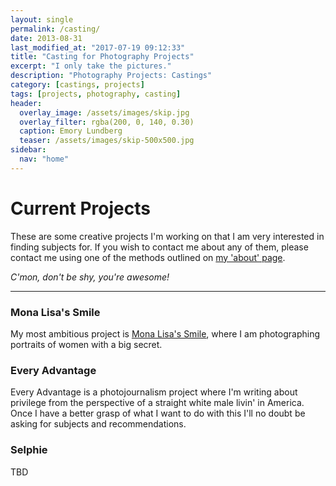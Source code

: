 ```yaml
---
layout: single
permalink: /casting/
date: 2013-08-31
last_modified_at: "2017-07-19 09:12:33"
title: "Casting for Photography Projects"
excerpt: "I only take the pictures."
description: "Photography Projects: Castings"
category: [castings, projects]
tags: [projects, photography, casting]
header:
  overlay_image: /assets/images/skip.jpg
  overlay_filter: rgba(200, 0, 140, 0.30)
  caption: Emory Lundberg
  teaser: /assets/images/skip-500x500.jpg
sidebar:
  nav: "home"
---
```


# Current Projects 

These are some creative projects I'm working on that I am very interested in finding subjects for. If you wish to contact me about any of them, please contact me using one of the methods outlined on [my 'about' page](/about/). 

*C'mon, don't be shy, you're awesome!*

----

### Mona Lisa's Smile

My most ambitious project is [Mona Lisa's Smile](/casting/mona-lisa/), where I am photographing portraits of women with a big secret.

### Every Advantage

Every Advantage is a photojournalism project where I'm writing about privilege from the perspective of a straight white male livin' in America. Once I have a better grasp of what I want to do with this I'll no doubt be asking for subjects and recommendations.

### Selphie

TBD
